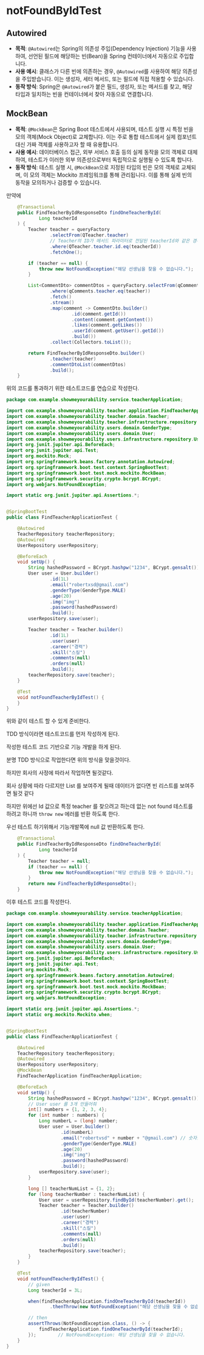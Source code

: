 # notFoundByIdTest

## Autowired

* **목적**: `@Autowired`는 Spring의 의존성 주입(Dependency Injection) 기능을 사용하여, 선언된 필드에 해당하는 빈(Bean)을 Spring 컨테이너에서 자동으로 주입합니다.
* **사용 예시**: 클래스가 다른 빈에 의존하는 경우, `@Autowired`를 사용하여 해당 의존성을 주입받습니다. 이는 생성자, 세터 메서드, 또는 필드에 직접 적용할 수 있습니다.
* **동작 방식**: Spring은 `@Autowired`가 붙은 필드, 생성자, 또는 메서드를 찾고, 해당 타입과 일치하는 빈을 컨테이너에서 찾아 자동으로 연결합니다.

## MockBean

* **목적**: `@MockBean`은 Spring Boot 테스트에서 사용되며, 테스트 실행 시 특정 빈을 모의 객체(Mock Object)로 교체합니다. 이는 주로 통합 테스트에서 실제 컴포넌트 대신 가짜 객체를 사용하고자 할 때 유용합니다.
* **사용 예시**: 데이터베이스 접근, 외부 서비스 호출 등의 실제 동작을 모의 객체로 대체하여, 테스트가 이러한 외부 의존성으로부터 독립적으로 실행될 수 있도록 합니다.
* **동작 방식**: 테스트 실행 시, `@MockBean`으로 지정된 타입의 빈은 모의 객체로 교체되며, 이 모의 객체는 Mockito 프레임워크를 통해 관리됩니다. 이를 통해 실제 빈의 동작을 모의하거나 검증할 수 있습니다.



만약에&#x20;

```java
    @Transactional
    public FindTeacherByIdResponseDto findOneTeacherById(
            Long teacherId
    ) {
        Teacher teacher = queryFactory
                .selectFrom(QTeacher.teacher)
                // Teacher의 ID가 메서드 파라미터로 전달된 teacherId와 같은 경우를 조건으로 합니다.
                .where(QTeacher.teacher.id.eq(teacherId))
                .fetchOne();

        if (teacher == null) {
            throw new NotFoundException("해당 선생님을 찾을 수 없습니다.");
        }

        List<CommentDto> commentDtos = queryFactory.selectFrom(qComments)
                .where(qComments.teacher.eq(teacher))
                .fetch()
                .stream()
                .map(comment -> CommentDto.builder()
                        .id(comment.getId())
                        .content(comment.getContent())
                        .likes(comment.getLikes())
                        .userId(comment.getUser().getId())
                        .build())
                .collect(Collectors.toList());

        return FindTeacherByIdResponseDto.builder()
                .teacher(teacher)
                .commentDtoList(commentDtos)
                .build();
    }

```

위의 코드를 통과하기 위한 테스트코드를 연습으로 작성한다.

```java
package com.example.showmeyourability.service.teacherApplication;

import com.example.showmeyourability.teacher.application.FindTeacherApplication;
import com.example.showmeyourability.teacher.domain.Teacher;
import com.example.showmeyourability.teacher.infrastructure.repository.TeacherRepository;
import com.example.showmeyourability.users.domain.GenderType;
import com.example.showmeyourability.users.domain.User;
import com.example.showmeyourability.users.infrastructure.repository.UserRepository;
import org.junit.jupiter.api.BeforeEach;
import org.junit.jupiter.api.Test;
import org.mockito.Mock;
import org.springframework.beans.factory.annotation.Autowired;
import org.springframework.boot.test.context.SpringBootTest;
import org.springframework.boot.test.mock.mockito.MockBean;
import org.springframework.security.crypto.bcrypt.BCrypt;
import org.webjars.NotFoundException;

import static org.junit.jupiter.api.Assertions.*;


@SpringBootTest
public class FindTeacherApplicationTest {

    @Autowired
    TeacherRepository teacherRepository;
    @Autowired
    UserRepository userRepository;

    @BeforeEach
    void setUp() {
        String hashedPassword = BCrypt.hashpw("1234", BCrypt.gensalt());
        User user = User.builder()
                .id(1L)
                .email("robertxsd@gmail.com")
                .genderType(GenderType.MALE)
                .age(20)
                .img("img")
                .password(hashedPassword)
                .build();
        userRepository.save(user);

        Teacher teacher = Teacher.builder()
                .id(1L)
                .user(user)
                .career("경력")
                .skill("스킬")
                .comments(null)
                .orders(null)
                .build();
        teacherRepository.save(teacher);
    }

    @Test
    void notFoundTeacherByIdTest() {
    }
}

```

위와 같이 테스트 할 수 있게 준비한다.

TDD 방식이라면 테스트코드를 먼저 작성하게 된다.

작성한 테스트 코드 기반으로 기능 개발을 하게 된다.&#x20;



분명 TDD 방식으로 작업한다면 위의 방식을 맞을것이다.

하지만 회사의 사정에 따라서 작업하면 될것같다.

회사 상황에 따라 다르지만 List 를 보여주게 될때 데이터가 없다면 빈 리스트를 보여주면 될것 같다&#x20;

하지만 위에선 Id 값으로 특정 teacher 를 찾으려고 하는데 없는 not found 테스트를 하려고 하니까 `throw new` 에러를 반환 하도록 한다.



우선 테스트 하기위해서 기능개발쪽에 null 값 반환하도록 한다.



```java
    @Transactional
    public FindTeacherByIdResponseDto findOneTeacherById(
            Long teacherId
    ) {
        Teacher teacher = null;
        if (teacher == null) {
            throw new NotFoundException("해당 선생님을 찾을 수 없습니다.");
        }
        return new FindTeacherByIdResponseDto();
    }

```

이후 테스트 코드를 작성한다.

```java
package com.example.showmeyourability.service.teacherApplication;

import com.example.showmeyourability.teacher.application.FindTeacherApplication;
import com.example.showmeyourability.teacher.domain.Teacher;
import com.example.showmeyourability.teacher.infrastructure.repository.TeacherRepository;
import com.example.showmeyourability.users.domain.GenderType;
import com.example.showmeyourability.users.domain.User;
import com.example.showmeyourability.users.infrastructure.repository.UserRepository;
import org.junit.jupiter.api.BeforeEach;
import org.junit.jupiter.api.Test;
import org.mockito.Mock;
import org.springframework.beans.factory.annotation.Autowired;
import org.springframework.boot.test.context.SpringBootTest;
import org.springframework.boot.test.mock.mockito.MockBean;
import org.springframework.security.crypto.bcrypt.BCrypt;
import org.webjars.NotFoundException;

import static org.junit.jupiter.api.Assertions.*;
import static org.mockito.Mockito.when;


@SpringBootTest
public class FindTeacherApplicationTest {

    @Autowired
    TeacherRepository teacherRepository;
    @Autowired
    UserRepository userRepository;
    @MockBean
    FindTeacherApplication findTeacherApplication;

    @BeforeEach
    void setUp() {
        String hashedPassword = BCrypt.hashpw("1234", BCrypt.gensalt());
        // User user 를 3개 만들어줘
        int[] numbers = {1, 2, 3, 4};
        for (int number : numbers) {
            Long numberL = (long) number;
            User user = User.builder()
                    .id(numberL)
                    .email("robertvsd" + number + "@gmail.com") // 숫자를 문자열로 변환하여 결합
                    .genderType(GenderType.MALE)
                    .age(20)
                    .img("img")
                    .password(hashedPassword)
                    .build();
            userRepository.save(user);
        }

        long [] teacherNumList = {1, 2};
        for (long teacherNumber : teacherNumList) {
            User user = userRepository.findById(teacherNumber).get();
            Teacher teacher = Teacher.builder()
                    .id(teacherNumber)
                    .user(user)
                    .career("경력")
                    .skill("스킬")
                    .comments(null)
                    .orders(null)
                    .build();
            teacherRepository.save(teacher);
        }
    }

    @Test
    void notFoundTeacherByIdTest() {
        // given
        Long teacherId = 3L;

        when(findTeacherApplication.findOneTeacherById(teacherId))
                .thenThrow(new NotFoundException("해당 선생님을 찾을 수 없습니다."));

        // then
        assertThrows(NotFoundException.class, () -> {
            findTeacherApplication.findOneTeacherById(teacherId);
        });        // NotFoundException: 해당 선생님을 찾을 수 없습니다.
    }
}

```


